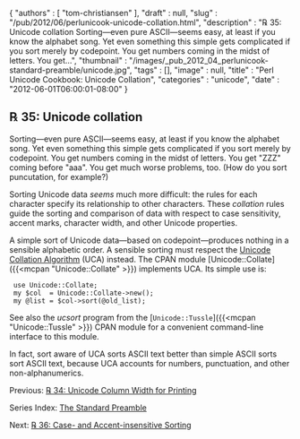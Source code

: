 {
   "authors" : [
      "tom-christiansen"
   ],
   "draft" : null,
   "slug" : "/pub/2012/06/perlunicook-unicode-collation.html",
   "description" : "℞ 35: Unicode collation Sorting&mdash;even pure ASCII&mdash;seems easy, at least if you know the alphabet song. Yet even something this simple gets complicated if you sort merely by codepoint. You get numbers coming in the midst of letters. You get...",
   "thumbnail" : "/images/_pub_2012_04_perlunicook-standard-preamble/unicode.jpg",
   "tags" : [],
   "image" : null,
   "title" : "Perl Unicode Cookbook: Unicode Collation",
   "categories" : "unicode",
   "date" : "2012-06-01T06:00:01-08:00"
}



℞ 35: Unicode collation
-----------------------

Sorting—even pure ASCII—seems easy, at least if you know the alphabet song. Yet even something this simple gets complicated if you sort merely by codepoint. You get numbers coming in the midst of letters. You get "ZZZ" coming before "aaa". You get much worse problems, too. (How do you sort puncutation, for example?)

Sorting Unicode data *seems* much more difficult: the rules for each character specify its relationship to other characters. These *collation* rules guide the sorting and comparison of data with respect to case sensitivity, accent marks, character width, and other Unicode properties.

A simple sort of Unicode data—based on codepoint—produces nothing in a sensible alphabetic order. A sensible sorting must respect the [Unicode Collation Algorithm](http://www.unicode.org/reports/tr10/) (UCA) instead. The CPAN module [Unicode::Collate]({{<mcpan "Unicode::Collate" >}}) implements UCA. Its simple use is:

     use Unicode::Collate;
     my $col  = Unicode::Collate->new();
     my @list = $col->sort(@old_list);

See also the *ucsort* program from the [`Unicode::Tussle`]({{<mcpan "Unicode::Tussle" >}}) CPAN module for a convenient command-line interface to this module.

In fact, sort aware of UCA sorts ASCII text better than simple ASCII sorts sort ASCII text, because UCA accounts for numbers, punctuation, and other non-alphanumerics.

Previous: [℞ 34: Unicode Column Width for Printing](/pub/2012/05/perlunicook-unicode-column-width-for-printing.html)

Series Index: [The Standard Preamble](/pub/2012/04/perlunicook-standard-preamble.html)

Next: [℞ 36: Case- and Accent-insensitive Sorting](/pub/2012/06/perlunicook-case--and-accent-insensitive-sorting.html)
